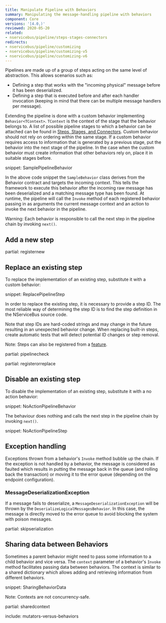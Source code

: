 ```yaml
---
title: Manipulate Pipeline with Behaviors
summary: Manipulating the message-handling pipeline with behaviors
component: Core
versions: '[4.0,)'
reviewed: 2020-05-20
related:
- nservicebus/pipeline/steps-stages-connectors
redirects:
- nservicebus/pipeline/customizing
- nservicebus/pipeline/customizing-v5
- nservicebus/pipeline/customizing-v6
---
```


Pipelines are made up of a group of steps acting on the same level of abstraction. This allows scenarios such as:

 * Defining a step that works with the "incoming physical" message before it has been deserialized.
 * Defining a step that is executed before and after each handler invocation (keeping in mind that there can be multiple message handlers per message).

Extending the pipeline is done with a custom behavior implementing `Behavior<TContext>`. `TContext` is the context of the stage that the behavior belongs to. A list of possible pipeline stages to which a behavior can be attached can be found in [Steps, Stages, and Connectors](steps-stages-connectors.md). Custom behavior should not rely on ordering within the same stage. If a custom behavior requires access to information that is generated by a previous stage, put the behavior into the next stage of the pipeline. In the case when the custom behavior must create information that other behaviors rely on, place it in suitable stages before.

snippet: SamplePipelineBehavior

In the above code snippet the `SampleBehavior` class derives from the Behavior contract and targets the incoming context. This tells the framework to execute this behavior after the incoming raw message has been deserialized and a matching message type has been found. At runtime, the pipeline will call the `Invoke` method of each registered behavior passing in as arguments the current message context and an action to invoke the next behavior in the pipeline.

Warning: Each behavior is responsible to call the next step in the pipeline chain by invoking `next()`.


## Add a new step

partial: registernew


## Replace an existing step

To replace the implementation of an existing step, substitute it with a custom behavior:

snippet: ReplacePipelineStep

In order to replace the existing step, it is necessary to provide a step ID. The most reliable way of determining the step ID is to find the step definition in the NServiceBus source code. 

Note that step IDs are hard-coded strings and may change in the future resulting in an unexpected behavior change. When replacing built-in steps, create automatic tests that will detect potential ID changes or step removal.

Note: Steps can also be registered from a [feature](features.md).

partial: pipelinecheck

partial: registerorreplace


## Disable an existing step

To disable the implementation of an existing step, substitute it with a no action behavior:

snippet: NoActionPipelineBehavior

The behaviour does nothing and calls the next step in the pipeline chain by invoking `next()`.

snippet: NoActionPipelineStep


## Exception handling

Exceptions thrown from a behavior's `Invoke` method bubble up the chain. If the exception is not handled by a behavior, the message is considered as faulted which results in putting the message back in the queue (and rolling back the transaction) or moving it to the error queue (depending on the endpoint configuration).


### MessageDeserializationException

If a message fails to deserialize, a `MessageDeserializationException` will be thrown by the `DeserializeLogicalMessagesBehavior`. In this case, the message is directly moved to the error queue to avoid blocking the system with poison messages.


partial: skipserialization


## Sharing data between Behaviors

Sometimes a parent behavior might need to pass some information to a child behavior and vice versa. The `context` parameter of a behavior's `Invoke` method facilitates passing data between behaviors. The context is similar to a shared dictionary which allows adding and retrieving information from different behaviors.

snippet: SharingBehaviorData

Note: Contexts are not concurrency-safe.


partial: sharedcontext


include: mutators-versus-behaviors